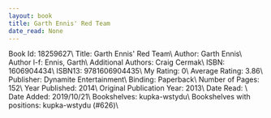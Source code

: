 ```yaml
---
layout: book
title: Garth Ennis' Red Team
date_read: None
---
```


Book Id: 18259627\ 
Title: Garth Ennis' Red Team\ 
Author: Garth Ennis\ 
Author l-f: Ennis, Garth\ 
Additional Authors: Craig Cermak\ 
ISBN: 1606904434\ 
ISBN13: 9781606904435\ 
My Rating: 0\ 
Average Rating: 3.86\ 
Publisher: Dynamite Entertainment\ 
Binding: Paperback\ 
Number of Pages: 152\ 
Year Published: 2014\ 
Original Publication Year: 2013\ 
Date Read: \ 
Date Added: 2019/10/21\ 
Bookshelves: kupka-wstydu\ 
Bookshelves with positions: kupka-wstydu (#626)\ 


